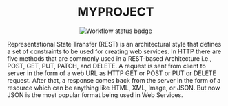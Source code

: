 <div align="center">
    <h1>MYPROJECT</h1>
    <img src="https://github.com/<OWNER>/<REPOSITORY>/actions/workflows/<WORKFLOW_FILE>/badge.svg" alt="Workflow status badge">
</div>

Representational State Transfer (REST) is an architectural style that defines a set of constraints to be used for creating web services. 
In HTTP there are five methods that are commonly used in a REST-based Architecture i.e., POST, GET, PUT, PATCH, and DELETE.
A request is sent from client to server in the form of a web URL as HTTP GET or POST or PUT or DELETE request. After that, a response comes back from the server in the form of a resource which can be anything like HTML, XML, Image, or JSON. But now JSON is the most popular format being used in Web Services. 
